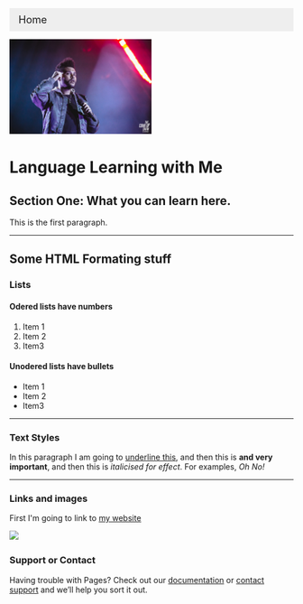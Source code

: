 <ul class="breadcrumb">
  <li>Home</li>
</ul>
<img src="IMG/Weeknd.jpg" style="width:50%;" />



<h1>Language Learning with Me</h1>
<h2>Section One: What you can learn here.</h2>
<p> This is the first paragraph. </p>

<hr>
<h2>Some HTML Formating stuff</h2>
<h3>Lists</h3>
<h4>Odered lists have numbers</h4>
<ol>
  <li>Item 1</li>
  <li>Item 2</li>
  <li>Item3</li>
</ol>

<h4>Unodered lists have bullets</h4>
<ul>
  <li>Item 1</li>
  <li>Item 2</li>
  <li>Item3</li>
</ul>

<hr>

<h3>Text Styles</h3>
<p>In this paragraph I am going to <u>underline this</u>, and then this is <strong> and very important</strong>, and then this is <em>italicised for effect</em>. For examples, <em>Oh No!</em> </p>

<hr>
<h3>Links and images</h3>
<p>First I'm going to link to <a href="http://llt.msu.edu/issues/june2011/emerging.pdf-4">my website</a> </p>

<img src="https://c1.staticflickr.com/4/3955/15611491475_f1acfee819_z.jpg" />

### Support or Contact

Having trouble with Pages? Check out our [documentation](https://help.github.com/categories/github-pages-basics/) or [contact support](https://github.com/contact) and we’ll help you sort it out.


<html>
<head>
<style>
ul.breadcrumb {
    padding: 10px 16px;
    list-style: none;
    background-color: #eee;
}
ul.breadcrumb li {
    display: inline;
    font-size: 18px;
}
ul.breadcrumb li+li:before {
    padding: 8px;
    color: black;
    content: "/\00a0";
}
ul.breadcrumb li a {
    color: #0275d8;
    text-decoration: none;
}
ul.breadcrumb li a:hover {
    color: #01447e;
    text-decoration: underline;
}
</style>
</head>
<body>


